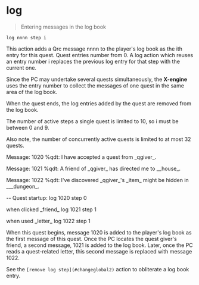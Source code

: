 # log

> Entering messages in the log book

    log nnnn step i

This action adds a Qrc message nnnn to the player's log book as the ith entry for this quest. Quest entries number from 0. A log action which reuses an entry number i replaces the previous log entry for that step with the current one.

Since the PC may undertake several quests simultaneously, the **X-engine** uses the entry number to collect the messages of one quest in the same area of the log book.

When the quest ends, the log entries added by the quest are removed from the log book.

The number of active steps a single quest is limited to 10, so i must be between 0 and 9.

Also note, the number of concurrently active quests is limited to at most 32 quests.

Message: 1020
%qdt:
  I have accepted a quest from \_qgiver\_.

Message: 1021
%qdt:
  A friend of \_qgiver\_ has directed me to \_\_house\_.

Message: 1022
%qdt:
  I've discovered  \_qgiver\_'s \_item\_ might be hidden
  in \_\_\_dungeon\_.

--  Quest startup:
    log 1020 step 0

when clicked \_friend\_
    log 1021 step 1

when used \_letter\_
    log 1022 step 1

When this quest begins, message 1020 is added to the player's log book as the first message of this quest. Once the PC locates the quest giver's friend, a second message, 1021 is added to the log book. Later, once the PC reads a quest-related letter, this second message is replaced with message 1022.

See the `[remove log step](#changeglobal2)` action to obliterate a log book entry.
